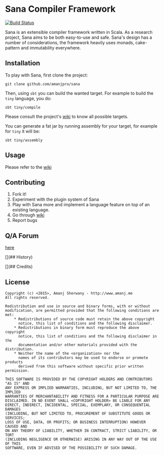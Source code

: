 # Sana Compiler Framework

[![Build Status](https://travis-ci.org/amanjpro/sana.svg?branch=master)](https://travis-ci.org/amanjpro/sana)

Sana is an extensible compiler framework written in Scala. As a research
project, Sana aims to be both easy-to-use and safe. Sana's design has a number
of considerations, the framework heavily uses monads, cake-pattern and
immutability everywhere.



## Installation

To play with Sana, first clone the project:
```
git clone github.com/amanjpro/sana
```

Then, using `sbt` you can build the wanted target. For example to build the
`tiny` language, you do:

```
sbt tiny/compile
```

Please consult the project's [wiki](https://github.com/amanjpro/sana/wiki) 
to know all possible targets.

You can generate a fat jar by running assembly for your target, for example for
`tiny` it will be:

```
sbt tiny/assembly
```


## Usage

Please refer to the [wiki](https://github.com/amanjpro/sana/wiki)

## Contributing

1. Fork it!
2. Experiment with the plugin system of Sana
3. Play with Sana more and implement a language feature on top of an
   existing language.
4. Go through [wiki](https://github.com/amanjpro/sana/wiki/Contributing)
5. Report bugs

## Q/A Forum
[here](https://groups.google.com/d/forum/sana-compiler-framework)


[](## History)


[](## Credits)

## License

```
Copyright (c) <2015>, Amanj Sherwany - http://www.amanj.me
All rights reserved.

Redistribution and use in source and binary forms, with or without
modification, are permitted provided that the following conditions are met:
    * Redistributions of source code must retain the above copyright
      notice, this list of conditions and the following disclaimer.
    * Redistributions in binary form must reproduce the above copyright
      notice, this list of conditions and the following disclaimer in the
      documentation and/or other materials provided with the distribution.
    * Neither the name of the <organization> nor the
      names of its contributors may be used to endorse or promote products
      derived from this software without specific prior written permission.

THIS SOFTWARE IS PROVIDED BY THE COPYRIGHT HOLDERS AND CONTRIBUTORS "AS IS" AND
ANY EXPRESS OR IMPLIED WARRANTIES, INCLUDING, BUT NOT LIMITED TO, THE IMPLIED
WARRANTIES OF MERCHANTABILITY AND FITNESS FOR A PARTICULAR PURPOSE ARE
DISCLAIMED. IN NO EVENT SHALL <COPYRIGHT HOLDER> BE LIABLE FOR ANY
DIRECT, INDIRECT, INCIDENTAL, SPECIAL, EXEMPLARY, OR CONSEQUENTIAL DAMAGES
(INCLUDING, BUT NOT LIMITED TO, PROCUREMENT OF SUBSTITUTE GOODS OR SERVICES;
LOSS OF USE, DATA, OR PROFITS; OR BUSINESS INTERRUPTION) HOWEVER CAUSED AND
ON ANY THEORY OF LIABILITY, WHETHER IN CONTRACT, STRICT LIABILITY, OR TORT
(INCLUDING NEGLIGENCE OR OTHERWISE) ARISING IN ANY WAY OUT OF THE USE OF THIS
SOFTWARE, EVEN IF ADVISED OF THE POSSIBILITY OF SUCH DAMAGE.
```
